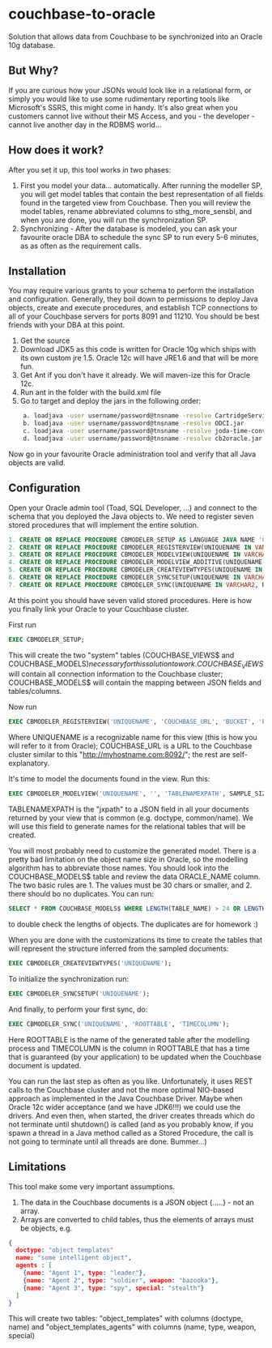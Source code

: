couchbase-to-oracle
===================

Solution that allows data from Couchbase to be synchronized into an Oracle 10g database.

But Why?
-------------------
If you are curious how your JSONs would look like in a relational form, or simply you would like to use some rudimentary reporting tools like Microsoft's SSRS, this might come in handy. It's also great when you customers cannot live without their MS Access, and you - the developer - cannot live another day in the RDBMS world...


How does it work?
--------------------
After you set it up, this tool works in two phases:
1. First you model your data... automatically. After running the modeller SP, you will get model tables that contain the best representation of all fields found in the targeted view from Couchbase. Then you will review the model tables, rename abbreviated columns to sthg_more_sensbl, and when you are done, you will run the synchronization SP.
2. Synchronizing - After the database is modeled, you can ask your favourite oracle DBA to schedule the sync SP to run every 5-6 minutes, as as often as the requirement calls.


Installation
--------------------
You may require various grants to your schema to perform the installation and configuration. Generally, they boil down to permissions to deploy Java objects, create and execute procedures, and establish TCP connections to all of your Couchbase servers for ports 8091 and 11210. You should be best friends with your DBA at this point.

1. Get the source
2. Download JDK5 as this code is written for Oracle 10g which ships with its own custom jre 1.5. Oracle 12c will have JRE1.6 and that will be more fun.
3. Get Ant if you don't have it already. We will maven-ize this for Oracle 12c.
4. Run ant in the folder with the build.xml file
5. Go to target and deploy the jars in the following order:
```bash	
	a. loadjava -user username/password@tnsname -resolve CartridgeServices.jar
	b. loadjava -user username/password@tnsname -resolve ODCI.jar
	c. loadjava -user username/password@tnsname -resolve joda-time-convert-2.3-jdk5.jar
	d. loadjava -user username/password@tnsname -resolve cb2oracle.jar
```
Now go in your favourite Oracle administration tool and verify that all Java objects are valid.

Configuration
--------------------
Open your Oracle admin tool (Toad, SQL Developer, ...) and connect to the schema that you deployed the Java objects to. We need to register seven stored procedures that will implement the entire solution.
```sql
1. CREATE OR REPLACE PROCEDURE CBMODELER_SETUP AS LANGUAGE JAVA NAME 'CouchbaseModeler.setup()';
2. CREATE OR REPLACE PROCEDURE CBMODELER_REGISTERVIEW(UNIQUENAME IN VARCHAR2, URL IN VARCHAR2, BUCKET IN VARCHAR2, PASS IN VARCHAR2, DDOC IN VARCHAR2, VIEWNAME IN VARCHAR2 ) AS LANGUAGE JAVA NAME 'CouchbaseModeler.registerView(java.lang.String, java.lang.String, java.lang.String, java.lang.String, java.lang.String, java.lang.String)';
3. CREATE OR REPLACE PROCEDURE CBMODELER_MODELVIEW(UNIQUENAME IN VARCHAR2, ROOTXPATH IN VARCHAR2, TABLENAMEXPATH IN VARCHAR2, SAMPLESIZE IN NUMBER) AS LANGUAGE JAVA NAME 'CouchbaseModeler.modelView(java.lang.String, java.lang.String, java.lang.String, java.math.BigDecimal)';
4. CREATE OR REPLACE PROCEDURE CBMODELER_MODELVIEW_ADDITIVE(UNIQUENAME IN VARCHAR2, ROOTXPATH IN VARCHAR2, TABLENAMEXPATH IN VARCHAR2, SAMPLESIZE IN NUMBER) AS LANGUAGE JAVA NAME 'CouchbaseModeler.modelViewAdditive(java.lang.String, java.lang.String, java.lang.String, java.math.BigDecimal)';
5. CREATE OR REPLACE PROCEDURE CBMODELER_CREATEVIEWTYPES(UNIQUENAME IN VARCHAR2) AS LANGUAGE JAVA NAME 'CouchbaseModeler.createViewTypes(java.lang.String)';
6. CREATE OR REPLACE PROCEDURE CBMODELER_SYNCSETUP(UNIQUENAME IN VARCHAR2) AS LANGUAGE JAVA NAME 'CouchbaseSync.setupTables(java.lang.String)';
7. CREATE OR REPLACE PROCEDURE CBMODELER_SYNC(UNIQUENAME IN VARCHAR2, ROOTTABLE IN VARCHAR2, TIMECOLUMN IN VARCHAR2) AS LANGUAGE JAVA NAME 'CouchbaseSync.synchronize(java.lang.String, java.lang.String, java.lang.String)';
```

At this point you should have seven valid stored procedures. Here is how you finally link your Oracle to your Couchbase cluster.

First run 
```sql
EXEC CBMODELER_SETUP;
```
This will create the two "system" tables (COUCHBASE_VIEWS$ and COUCHBASE_MODELS$) necessary for this solution to work. COUCHBASE_VIEWS$ will contain all connection information to the Couchbase cluster; COUCHBASE_MODELS$ will contain the mapping between JSON fields and tables/columns.

Now run 
```sql
EXEC CBMODELER_REGISTERVIEW('UNIQUENAME', 'COUCHBASE_URL', 'BUCKET', 'PASSWORD', 'DDOC', 'VIEW');
```
Where UNIQUENAME is a recognizable name for this view (this is how you will refer to it from Oracle); COUCHBASE_URL is a URL to the Couchbase cluster similar to this "http://myhostname.com:8092/"; the rest are self-explanatory.

It's time to model the documents found in the view. Run this:
```sql
EXEC CBMODELER_MODELVIEW('UNIQUENAME', '', 'TABLENAMEXPATH', SAMPLE_SIZE);
```
TABLENAMEXPATH is the "jxpath" to a JSON field in all your documents returned by your view that is common (e.g. doctype, common/name). We will use this field to generate names for the relational tables that will be created.

You will most probably need to customize the generated model. There is a pretty bad limitation on the object name size in Oracle, so the modelling algorithm has to abbreviate those names. You should look into the COUCHBASE_MODELS$ table and review the data ORACLE_NAME column. The two basic rules are 1. The values must be 30 chars or smaller, and 2. there should bo no duplicates. You can run:
```sql
SELECT * FROM COUCHBASE_MODELS$ WHERE LENGTH(TABLE_NAME) > 24 OR LENGTH(ORACLE_NAME) > 30;
```
to double check the lengths of objects. The duplicates are for homework :)

When you are done with the customizations its time to create the tables that will represent the structure inferred from the sampled documents:
```sql
EXEC CBMODELER_CREATEVIEWTYPES('UNIQUENAME');
```

To initialize the synchronization run:
```sql
EXEC CBMODELER_SYNCSETUP('UNIQUENAME');
```

And finally, to perform your first sync, do:
```sql
EXEC CBMODELER_SYNC('UNIQUENAME', 'ROOTTABLE', 'TIMECOLUMN');
```
Here ROOTTABLE is the name of the generated table after the modelling process and TIMECOLUMN is the column in ROOTTABLE that has a time that is guaranteed (by your application) to be updated when the Couchbase document is updated.


You can run the last step as often as you like. Unfortunately, it uses REST calls to the Couchbase cluster and not the more optimal NIO-based approach as implemented in the Java Couchbase Driver. Maybe when Oracle 12c wider acceptance (and we have JDK6!!!) we could use the drivers. And even then, when started, the driver creates threads which do not terminate until shutdown() is called (and as you probably know, if you spawn a thread in a Java method called as a Stored Procedure, the call is not going to terminate until all threads are done. Bummer...)

	
Limitations
------------------
This tool make some very important assumptions.
1. The data in the Couchbase documents is a JSON object {.....} - not an array.
2. Arrays are converted to child tables, thus the elements of arrays must be objects, e.g.
```json
{
  doctype: "object templates"
  name: "some intelligent object",
  agents : [
    {name: "Agent 1", type: "leader"},
    {name: "Agent 2", type: "soldier", weapon: "bazooka"},
    {name: "Agent 3", type: "spy", special: "stealth"}
  ] 
}
```
This will create two tables: "object_templates" with columns (doctype, name) and "object_templates_agents" with columns (name, type, weapon, special)


